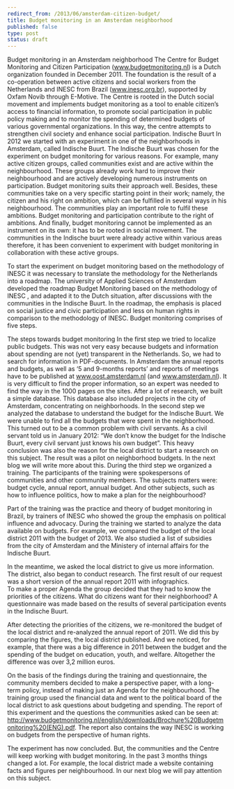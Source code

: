 ```yaml
---
redirect_from: /2013/06/amsterdam-citizen-budget/
title: Budget monitoring in an Amsterdam neighborhood
published: false
type: post
status: draft
---
```


Budget monitoring in an Amsterdam neighborhood
The Centre for Budget Monitoring and Citizen Participation (www.budgetmonitoring.nl) is a Dutch organization founded in December 2011. The foundation is the result of a co-operation between active citizens and social workers from the Netherlands and INESC from Brazil (www.inesc.org.br), supported by Oxfam Novib through E-Motive.
The Centre is rooted in the Dutch social movement and implements budget monitoring as a tool to enable citizen’s access to financial information, to promote social participation in public policy making and to monitor the spending of determined budgets of various governmental organizations. In this way, the centre attempts to strengthen civil society and enhance social participation.
Indische Buurt
In 2012 we started with an experiment in one of the neighborhoods in Amsterdam, called Indische Buurt. The Indische Buurt was chosen for the experiment on budget monitoring for various reasons. For example, many active citizen groups, called communities exist and are active within the neighbourhood. These groups already work hard to improve their neighbourhood and are actively developing numerous instruments on participation. Budget monitoring suits their approach well.
Besides, these communities take on a very specific starting point in their work; namely, the citizen and his right on ambition, which can be fulfilled in several ways in his neighbourhood. The communities play an important role to fulfil these ambitions. Budget monitoring and participation contribute to the right of ambitions.
And finally, budget monitoring cannot be implemented as an instrument on its own: it has to be rooted in social movement. The communities in the Indische buurt were already active within various areas therefore, it has been convenient to experiment with budget monitoring in collaboration with these active groups.  

To start the experiment on budget monitoring based on the methodology of INESC it was necessary to translate the methodology for the Netherlands into a roadmap. The university of Applied Sciences of Amsterdam developed the roadmap Budget Monitoring based on the methodology of INESC , and adapted it to the Dutch situation, after discussions with the communities in the Indische Buurt. In the roadmap, the emphasis is placed on social justice and civic participation and less on human rights in comparison to the methodology of INESC. Budget monitoring comprises of five steps.

The steps towards budget monitoring
In the first step we tried to localize public budgets. This was not very easy because budgets and information about spending are not (yet) transparent in the Netherlands. So, we had to search for information in PDF-documents. In Amsterdam the annual reports and budgets, as well as ‘5 and 9-months reports’ and reports of meetings have to be published at www.oost.amsterdam.nl (and www.amsterdam.nl). It is very difficult to find the proper information, so an expert was needed to find the way in the 1000 pages on the sites. After a lot of research, we built a simple database. This database also included projects in the city of Amsterdam, concentrating on neighborhoods. 
In the second step we analyzed the database to understand the budget for the Indische Buurt. We were unable to find all the budgets that were spent in the neighborhood. This turned out to be a common problem with civil servants. As a civil servant told us in January 2012: “We don’t know the budget for the Indische Buurt, every civil servant just knows his own budget”.
This heavy conclusion was also the reason for the local district to start a research on this subject. The result was a pilot on neighborhood budgets. In the next blog we will write more about this. 
During the third step we organized a training. The participants of the training were spokespersons of communities and other community members. The subjects matters were: budget cycle, annual report, annual budget. And other subjects, such as how to influence politics, how to make a plan for the neighbourhood?

Part of the training was the practice and theory of budget monitoring in Brazil, by trainers of INESC who showed the group the emphasis on political influence and advocacy. During the training we started to analyze the data available on budgets. For example, we compared the budget of the local district 2011 with the budget of 2013. We also studied a list of subsidies from the city of Amsterdam and the Ministery of internal affairs for the Indische Buurt.

In the meantime, we asked the local district to give us more information. The district, also began to conduct research. The first result of our request was a short version of the annual report 2011 with infographics.  
To make a proper Agenda the group decided that they had to know the priorities of the citizens. What do citizens want for their neighborhood? A questionnaire was made based on the results of several participation events in the Indische Buurt. 

After detecting the priorities of the citizens, we re-monitored the budget of the local district and re-analyzed the annual report of 2011. We did this by comparing the figures, the local district published. And we noticed, for example, that there was a big difference in 2011 between the budget and the spending of the budget on education, youth, and welfare. Altogether the difference was over 3,2 million euros.

On the basis of the findings during the training and questionnaire, the community members decided to make a perspective paper, with a long-term policy, instead of making just an Agenda for the neighbourhood. The training group used the financial data and went to the political board of the local district to ask questions about budgeting and spending. 
The report of this experiment and the questions the communities asked can be seen at: http://www.budgetmonitoring.nl/english/downloads/Brochure%20Budgetmonitoring%20(ENG).pdf.
The report also contains the way INESC is working on budgets from the perspective of human rights.

The experiment has now concluded. But, the communities and the Centre will keep working with budget monitoring. In the past 3 months things changed a lot. For example, the local district made a website containing facts and figures per neighbourhood. In our next blog we will pay attention on this subject. 

